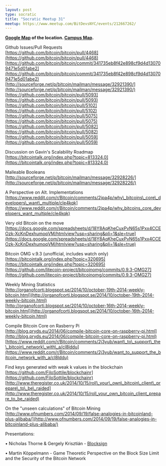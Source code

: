 ```yaml
---
layout: post
type: socratic
title: "Socratic Meetup 31"
meetup: https://www.meetup.com/BitDevsNYC/events/212667262/
---
```


**[Google Map](https://www.google.com/maps/place/Mathematics+Hall,+2990+Broadway,+Columbia+University,+New+York,+NY+10027/@40.8094097,-73.9625163,17z/data=!4m2!3m1!1s0x89c2f63efe0e0bb9:0x78c19dc29f69ca5a) of the location. [Campus Map](http://www.columbia.edu/about_columbia/map/mathematics.html).**

Github Issues/Pull Requests  
[](https://github.com/bitcoin/bitcoin/pull/4468)[https://github.com/bitcoin/bitcoin/pull/4468](https://github.com/bitcoin/bitcoin/pull/4468)  
[](https://github.com/bitcoin/bitcoin/commit/341735eb8f42e898cf9d4d130709471e5d01abe2)[https://github.com/bitcoin/bitcoin/commit/341735eb8f42e898cf9d4d130709471e5d01abe2](https://github.com/bitcoin/bitcoin/commit/341735eb8f42e898cf9d4d130709471e5d01abe2)  
[](http://sourceforge.net/p/bitcoin/mailman/message/32921390/)[http://sourceforge.net/p/bitcoin/mailman/message/32921390/](http://sourceforge.net/p/bitcoin/mailman/message/32921390/)  
[](https://github.com/bitcoin/bitcoin/pull/5093)[https://github.com/bitcoin/bitcoin/pull/5093](https://github.com/bitcoin/bitcoin/pull/5093)  
[](https://github.com/bitcoin/bitcoin/pull/5102)[https://github.com/bitcoin/bitcoin/pull/5102](https://github.com/bitcoin/bitcoin/pull/5102)  
[](https://github.com/bitcoin/bitcoin/pull/5075)[https://github.com/bitcoin/bitcoin/pull/5075](https://github.com/bitcoin/bitcoin/pull/5075)  
[](https://github.com/bitcoin/bitcoin/pull/5082)[https://github.com/bitcoin/bitcoin/pull/5082](https://github.com/bitcoin/bitcoin/pull/5082)  
[](https://github.com/bitcoin/bitcoin/pull/5059)[https://github.com/bitcoin/bitcoin/pull/5059](https://github.com/bitcoin/bitcoin/pull/5059)

Discussion on Gavin's Scalability Roadmap  
[](https://bitcointalk.org/index.php?topic=813324.0)[https://bitcointalk.org/index.php?topic=813324.0](https://bitcointalk.org/index.php?topic=813324.0)

Malleable Booleans  
[](http://sourceforge.net/p/bitcoin/mailman/message/32928226/)[http://sourceforge.net/p/bitcoin/mailman/message/32928226/](http://sourceforge.net/p/bitcoin/mailman/message/32928226/)

A Perspective on Alt. Implementations  
[](https://www.reddit.com/r/Bitcoin/comments/2jpa4p/why_bitcoins_core_developers_want_multiple/cle4kqk)[https://www.reddit.com/r/Bitcoin/comments/2jpa4p/why\_bitcoins\_core\_developers\_want\_multiple/cle4kqk](https://www.reddit.com/r/Bitcoin/comments/2jpa4p/why_bitcoins_core_developers_want_multiple/cle4kqk)

Very old Bitcoin on the move  
[](https://docs.google.com/spreadsheets/d/18Y8AqKheCuxPvN65s1Pxx4CCEOzk-XcKnDexhumoqVM/htmlview?usp=sharing&pli=1&sle=true)[https://docs.google.com/spreadsheets/d/18Y8AqKheCuxPvN65s1Pxx4CCEOzk-XcKnDexhumoqVM/htmlview?usp=sharing&pli=1&sle=true](https://docs.google.com/spreadsheets/d/18Y8AqKheCuxPvN65s1Pxx4CCEOzk-XcKnDexhumoqVM/htmlview?usp=sharing&pli=1&sle=true)

Bitcoin OMG v.9.3 (unofficial, includes watch only)  
[](https://bitcointalk.org/index.php?topic=320695)[https://bitcointalk.org/index.php?topic=320695](https://bitcointalk.org/index.php?topic=320695)  
[](https://github.com/litecoin-project/bitcoinomg/commits/0.9.3-OMG27)[https://github.com/litecoin-project/bitcoinomg/commits/0.9.3-OMG27](https://github.com/litecoin-project/bitcoinomg/commits/0.9.3-OMG27)

Weekly Mining Statistics  
[](http://organofcorti.blogspot.se/2014/10/october-19th-2014-weekly-bitcoin.html)[http://organofcorti.blogspot.se/2014/10/october-19th-2014-weekly-bitcoin.html](http://organofcorti.blogspot.se/2014/10/october-19th-2014-weekly-bitcoin.html)  
[](http://organofcorti.blogspot.se/2014/10/october-16th-2014-weekly-bitcoin.html)[http://organofcorti.blogspot.se/2014/10/october-16th-2014-weekly-bitcoin.html](http://organofcorti.blogspot.se/2014/10/october-16th-2014-weekly-bitcoin.html)

Compile Bitcoin Core on Rasberry Pi  
[](http://blog.pryds.eu/2014/06/compile-bitcoin-core-on-raspberry-pi.html)[http://blog.pryds.eu/2014/06/compile-bitcoin-core-on-raspberry-pi.html](http://blog.pryds.eu/2014/06/compile-bitcoin-core-on-raspberry-pi.html)  
[](https://www.reddit.com/r/Bitcoin/comments/2j3yub/want_to_support_the_bitcoin_network_with_a/cl8lddu)[https://www.reddit.com/r/Bitcoin/comments/2j3yub/want\_to\_support\_the\_bitcoin\_network\_with\_a/cl8lddu](https://www.reddit.com/r/Bitcoin/comments/2j3yub/want_to_support_the_bitcoin_network_with_a/cl8lddu)

Find keys generated with weak k values in the blockchain  
[](https://github.com/FiloSottile/blockchainr)[https://github.com/FiloSottile/blockchainr](https://github.com/FiloSottile/blockchainr)  
[](http://www.theregister.co.uk/2014/10/15/roll_your_own_bitcoin_client_prepare_to_be_raided)[http://www.theregister.co.uk/2014/10/15/roll\_your\_own\_bitcoin\_client\_prepare\_to\_be\_raided](http://www.theregister.co.uk/2014/10/15/roll_your_own_bitcoin_client_prepare_to_be_raided)

On the "unseen calculations" of Bitcoin Mining  
[](http://www.ofnumbers.com/2014/09/19/false-analogies-in-bitcoinland-plus-alibaba/)[http://www.ofnumbers.com/2014/09/19/false-analogies-in-bitcoinland-plus-alibaba/](http://www.ofnumbers.com/2014/09/19/false-analogies-in-bitcoinland-plus-alibaba/)

Presentations:

• Nicholas Thorne & Gergely Krisztián - [Blocksign](https://blocksign.com/)

• Martin Köppelmann - Game Theoretic Perspective on the Block Size Limit and the Security of the Bitcoin Network
